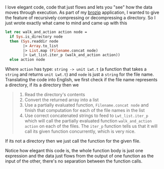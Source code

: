 I love elegant code, code that just flows and lets you "see" how the
data moves through execution. As part of my [brozip](https://github.com/fxfactorial/brozip) application, I
wanted to give the feature of recursively compressing or decompressing
a directory. So I just wrote exactly what came to mind and came up
with this

```ocaml
let rec walk_and_action action node =
  if Sys.is_directory node
  then (Sys.readdir node
        |> Array.to_list
        |> List.map (Filename.concat node)
        |> Lwt_list.iter_p (walk_and_action action))
  else action node
```

Where `action` has type: `string -> unit Lwt.t` (a function that takes
a `string` and returns `unit Lwt.t`) and `node` is just a `string` for
the file name.
Translating the code into English, we first check if the file name
represents a directory, if its a directory then we 

> 1.  Read the directory's contents
> 2.  Convert the returned array into a list
> 3.  Use a partially evaluated function, `Filename.concat node` and
>     finish that computation for each of the file names in the list
> 4.  Use correct concatenated strings to feed to `Lwt_list.iter_p` which
>     will call the partially evaluated function `walk_and_action action`
>     on each of the files. The `iter_p` function tells us that it will
>     call its given function concurrently, which is very nice.

If its not a directory then we just call the function for the given
file.

Notice how elegant this code is, the whole function body is just one
expression and the data just flows from the output of one function as
the input of the other, there's no separation between the function
calls.
